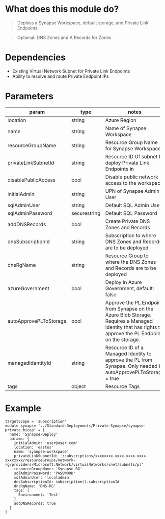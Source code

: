 # What does this module do?
> Deploys a Synapse Workspace, default storage, and Private Link Endpoints.

> Optional: DNS Zones and A Records for Zones

# Dependencies
* Existing Virtual Network Subnet for Private Link Endpoints
* Ability to resolve and route Private Endpoint IPs

# Parameters
param | type | notes
------|------|------
location | string | Azure Region
name | string | Name of Synapse Workspace
resourceGroupName | string | Resource Group Name for Synapse Workspace
privateLinkSubnetId | string | Resource ID Of subnet to deploy Private Link Endpoints in
disablePublicAccess | bool | Disable public network access to the workspace
initialAdmin | string | UPN of Synapse Admin User
sqlAdminUser | string | Default SQL Admin User
sqlAdminPassword | securestring | Default SQL Password
addDNSRecords | bool | Create Private DNS Zones and Records
dnsSubscriptionId | string | Subscription to where DNS Zones and Records are to be deployed
dnsRgName | string | Resource Group to where the DNS Zones and Records are to be deployed
azureGovernment | bool | Deploy in Azure Government, default: false
autoApprovePLToStorage | bool | Approve the PL Endpoint from Synapse on the Azure Blob Storage.  Requires a Managed Identity that has rights to approve the PL Endpoint on the storage.  
managedIdentityId | string | Resource ID of a Managed Identity to approve the PL from Synapse.  Only needed if autoApprovePLToStorage = true
tags | object | Resource Tags

# Example

```bicep
targetScope = 'subscription'
module synapse '../Standard-Deployments/Private-Synapse/synapse-private.bicep' = {
  name: 'Synapse-Deploy'
  params: {
    initialAdmin: 'user@user.com'
    location: 'eastus'
    name: 'syanpse-workspace'
    privateLinkSubnetId: '/subscriptions/xxxxxxxx-xxxx-xxxx-xxxx-xxxxxxxx/resourceGroups/network-rg/providers/Microsoft.Network/virtualNetworks/vnet/subnets/pl'
    resourceGroupName: 'Synapse_RG'
    sqlAdminPassword: 'PASSWORD'
    sqlAdminUser: 'localadmin'
    dnsSubscriptionId: subscription().subscriptionId
    dnsRgName: 'DNS-RG'
    tags: {
      Environment: 'Test'
    }    
    addDNSRecords: true     
  }  
}
```